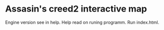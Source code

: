 # Assasin's creed2 interactive map
Engine version see in help.
Help read on runing programm.
Run index.html.
